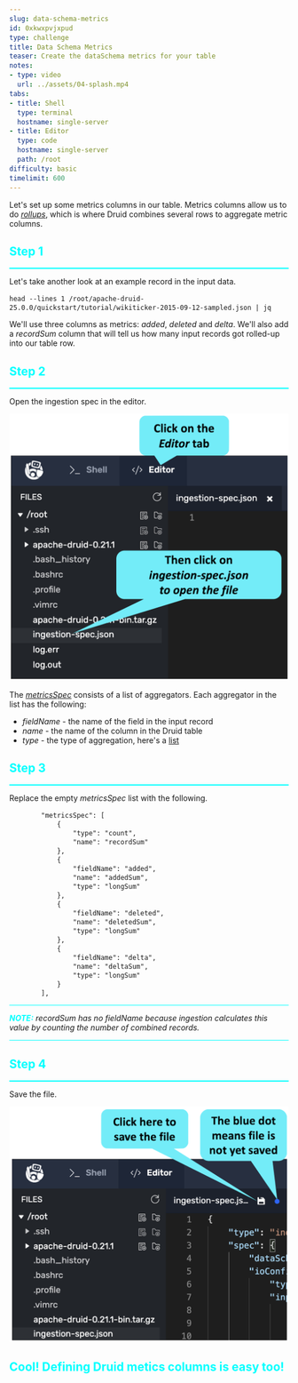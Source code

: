 ```yaml
---
slug: data-schema-metrics
id: 0xkwxpvjxpud
type: challenge
title: Data Schema Metrics
teaser: Create the dataSchema metrics for your table
notes:
- type: video
  url: ../assets/04-splash.mp4
tabs:
- title: Shell
  type: terminal
  hostname: single-server
- title: Editor
  type: code
  hostname: single-server
  path: /root
difficulty: basic
timelimit: 600
---
```


Let's set up some metrics columns in our table.
Metrics columns allow us to do [_rollups_](https://druid.apache.org/docs/latest/tutorials/tutorial-rollup.html), which is where Druid combines several rows to aggregate metric columns.

<h2 style="color:cyan">Step 1</h2><hr style="color:cyan;background-color:cyan;height:2px">

Let's take another look at an example record in the input data.

```
head --lines 1 /root/apache-druid-25.0.0/quickstart/tutorial/wikiticker-2015-09-12-sampled.json | jq
```

We'll use three columns as metrics: _added_, _deleted_ and _delta_.
We'll also add a _recordSum_ column that will tell us how many input records got rolled-up into our table row.

<h2 style="color:cyan">Step 2</h2><hr style="color:cyan;background-color:cyan;height:2px">

Open the ingestion spec in the editor.

<a href="#img-2">
  <img alt="Open the editor" src="../assets/OpenSpec.png" />
</a>

<a href="#" class="lightbox" id="img-2">
  <img alt="Open the editor" src="../assets/OpenSpec.png" />
</a>

The [_metricsSpec_](https://druid.apache.org/docs/latest/ingestion/index.html#metricsspec) consists of a list of aggregators.
Each aggregator in the list has the following:
- _fieldName_ - the name of the field in the input record
- _name_ - the name of the column in the Druid table
- _type_ - the type of aggregation, here's a [list](https://druid.apache.org/docs/latest/querying/aggregations.html)

<h2 style="color:cyan">Step 3</h2><hr style="color:cyan;background-color:cyan;height:2px">

Replace the empty _metricsSpec_ list with the following.

```
        "metricsSpec": [
            {
                "type": "count",
                "name": "recordSum"
            },
            {
                "fieldName": "added",
                "name": "addedSum",
                "type": "longSum"
            },
            {
                "fieldName": "deleted",
                "name": "deletedSum",
                "type": "longSum"
            },
            {
                "fieldName": "delta",
                "name": "deltaSum",
                "type": "longSum"
            }
        ],
```

<hr style="background-color:cyan">
<p><span style="color:cyan"><strong><em>NOTE:</em></strong></span> <i>recordSum has no fieldName because ingestion calculates this value by counting the number of combined records.</i></p>
<hr style="background-color:cyan">

<h2 style="color:cyan">Step 4</h2><hr style="color:cyan;background-color:cyan;height:2px">

Save the file.

<a href="#img-4">
  <img alt="Save the file" src="../assets/SaveFile.png" />
</a>

<a href="#" class="lightbox" id="img-4">
  <img alt="Save the file" src="../assets/SaveFile.png" />
</a>

<h2 style="color:cyan">Cool! Defining Druid metics columns is easy too!</h2>

<style type="text/css" rel="stylesheet">
.lightbox { display: none; position: fixed; justify-content: center; align-items: center; z-index: 999; top: 0; left: 0; right: 0; bottom: 0; padding: 1rem; background: rgba(0, 0, 0, 0.8); }
.lightbox:target { display: flex; }
.lightbox img { max-height: 100% }
.thumbnail:hover {
    position:fixed;
    top:-25px;
    left:-35px;
    width:500px;
    height:auto;
    display:block;
    z-index:999;
}
</style>
